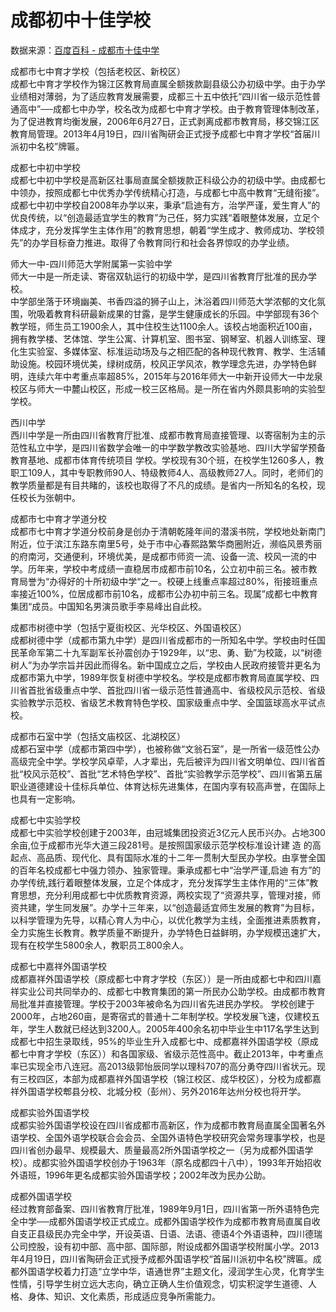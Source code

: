 # 成都初中十佳学校
数据来源：[百度百科 - 成都市十佳中学](https://baike.baidu.com/item/%E6%88%90%E9%83%BD%E5%B8%82%E5%8D%81%E4%BD%B3%E4%B8%AD%E5%AD%A6/16416934)


成都市七中育才学校（包括老校区、新校区）  
成都七中育才学校作为锦江区教育局直属全额拨款副县级公办初级中学。由于办学业绩相对薄弱，为了适应教育发展需要，成都三十五中依托“四川省一级示范性普通高中”──成都七中办学，校名改为成都七中育才学校。由于教育管理体制改革，为了促进教育均衡发展，2006年6月27日，正式剥离成都市教育局，移交锦江区教育局管理。2013年4月19日，四川省陶研会正式授予成都七中育才学校“首届川派初中名校”牌匾。

成都七中初中学校  
成都七中初中学校是高新区社事局直属全额拨款正科级公办的初级中学。由成都七中领办，按照成都七中优秀办学传统精心打造，与成都七中高中教育“无缝衔接”。成都七中初中学校自2008年办学以来，秉承“启迪有方，治学严谨，爱生育人”的优良传统，以“创造最适宜学生的教育”为己任，努力实践“着眼整体发展，立足个体成才，充分发挥学生主体作用”的教育思想，朝着“学生成才、教师成功、学校领先”的办学目标奋力推进。取得了令教育同行和社会各界惊叹的办学业绩。

师大一中-四川师范大学附属第一实验中学  
师大一中是一所走读、寄宿双轨运行的初级中学，是四川省教育厅批准的民办学校。  
中学部坐落于环境幽美、书香四溢的狮子山上，沐浴着四川师范大学浓郁的文化氛围，吮吸着教育科研最新成果的甘露，是学生健康成长的乐园。中学部现有36个教学班，师生员工1900余人，其中住校生达1100余人。该校占地面积近100亩，拥有教学楼、艺体馆、学生公寓、计算机室、图书室、钢琴室、机器人训练室、理化生实验室、多媒体室、标准运动场及与之相匹配的各种现代教育、教学、生活辅助设施。校园环境优美，绿树成荫，校风正学风浓，教学理念先进，办学特色鲜明，连续六年中考重点率超85%，2015年与2016年师大一中新开设师大一中龙泉校区与师大一中麓山校区，形成一校三区格局。是一所在省内外颇具影响的实验型学校。


西川中学  
西川中学是一所由四川省教育厅批准、成都市教育局直接管理、以寄宿制为主的示范性私立中学，是四川省数学会唯一的中学数学教改实验基地、四川大学留学预备教育基地、成都市体育传统项目 学校。学校现有30个班，在校学生1260多人，教职工109人，其中专职教师90人、特级教师4人、高级教师27人。同时，老师们的教学质量都是有目共睹的，该校也取得了不凡的成绩。是省内一所知名的名校，现任校长为张朝中。

成都市七中育才学道分校  
成都市七中育才学道分校前身是创办于清朝乾隆年间的潜溪书院，学校地处新南门附近，位于滨江东路东南里5号，处于市中心春熙路繁华商圈附近，濒临风景秀丽的府南河，交通便利，环境优美，是成都市师资一流、设备一流、校风一流的中学。历年来，学校中考成绩一直稳居市成都市前10名，公立初中前三名。被市教育局誉为“办得好的十所初级中学“之一。校硬上线重点率超过80%，衔接班重点率接近100%，位居成都市前10名，成都市公办初中前三名。现属”成都七中教育集团“成员。中国知名男演员歌手李易峰出自此校。

成都市树德中学（包括宁夏街校区、光华校区、外国语校区）  
成都树德中学（成都市第九中学）是四川省成都市的一所知名中学。学校由时任国民革命军第二十九军副军长孙震创办于1929年，以“忠、勇、勤”为校箴，以“树德树人”为办学宗旨并因此而得名。新中国成立之后，学校由人民政府接管并更名为成都市第九中学，1989年恢复树德中学校名。学校是成都市教育局直属学校、四川省首批省级重点中学、首批四川省一级示范性普通高中、省级校风示范校、省级实验教学示范校、省级艺术教育特色学校、国家级重点中学、全国篮球高水平试点校。

成都市石室中学（包括文庙校区、北湖校区）  
成都石室中学（成都市第四中学），也被称做“文翁石室”，是一所省一级范性公办高级完全中学。学校学风卓荦，人才辈出，先后被评为四川省文明单位、四川省首批“校风示范校”、首批“艺术特色学校”、首批“实验教学示范学校”、四川省第五届职业道德建设十佳标兵单位、体育达标先进集体，在国内享有较高声誉，在国际上也具有一定影响。

成都七中实验学校  
成都七中实验学校创建于2003年，由冠城集团投资近3亿元人民币兴办。占地300余亩,位于成都市光华大道三段281号。是按照国家级示范学校标准设计建 造
的高起点、高品质、现代化、具有国际水准的十二年一贯制大型民办学校。由享誉全国的百年名校成都七中强力领办、独家管理。秉承成都七中“治学严谨,启迪 有方”的办学传统,践行着眼整体发展，立足个体成才，充分发挥学生主体作用的“三体”教育思想，充分利用成都七中优质教育资源，两校实现了“资源共享，管理对接，师资共建，学生同发展”。办学十三年来，以“创造最适宜师生发展的教育”为目标，以科学管理为先导，以精心育人为中心，以优化教学为主线，全面推进素质教育，全力实施生长教育。教学质量不断提升，办学特色日益鲜明，办学规模迅速扩大，现有在校学生5800余人，教职员工800余人。

成都七中嘉祥外国语学校  
成都嘉祥外国语学校（原成都七中育才学校（东区））是一所由成都七中和四川嘉祥实业公司共同举办的、成都七中教育集团的第一所民办公助学校。由成都市教育局批准并直接管理。学校于2003年被命名为四川省先进民办学校。 学校创建于2000年，占地260亩，是寄宿式的普通十二年制学校。学校发展飞速，仅建校五年，学生人数就已经达到3200人。2005年400余名初中毕业生中117名学生达到成都七中招生录取线，95%的毕业生升入成都七中、成都嘉祥外国语学校（原成都七中育才学校（东区））和各国家级、省级示范性高中。截止2013年，中考重点率已实现全市八连冠。高2013级郭怡辰同学以理科707的高分勇夺四川省状元。现有三校四区，本部为成都嘉祥外国语学校（锦江校区、成华校区），分校为成都嘉祥外国语学校郫县分校、北城分校（彭州）、另外2016年达州分校也将开学。

成都实验外国语学校  
成都实验外国语学校设在四川省成都市高新区，作为成都市教育局直属全国著名外语学校、全国外语学校联合会会员、全国外语特色学校研究会常务理事学校，也是四川省创办最早、规模最大、质量最高2所外国语学校之一（另为成都外国语学校）。成都实验外国语学校创办于1963年（原名成都四十八中），1993年开始招收外语班，1996年更名成都实验外国语学校；2002年改为民办公助。

成都外国语学校  
经过教育部备案、四川省教育厅批准，1989年9月1日，四川省第一所外语特色完全中学──成都外国语学校正式成立。成都外国语学校作为成都市教育局直属自收自支正县级民办完全中学，开设英语、日语、法语、德语4个外语语种，四川德瑞公司控股，设有初中部、高中部、国际部，附设成都外国语学校附属小学。2013年4月19日，四川省陶研会正式授予成都外国语学校“首届川派初中名校”牌匾。成都外国语学校着力打造“立学中华，语通世界”主题文化，浸润学生心灵，化育学生性情，引导学生树立远大志向，确立正确人生价值观念，切实积淀学生道德、人格、身体、知识、文化素质，形成适应竞争所需能力。